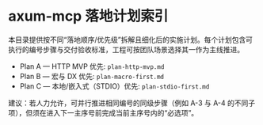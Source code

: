 # axum-mcp 落地计划索引

本目录提供按不同“落地顺序/优先级”拆解且细化后的实施计划。每个计划包含可执行的编号步骤与交付验收标准，工程可按团队场景选择其一作为主线推进。

- Plan A — HTTP MVP 优先: `plan-http-mvp.md`
- Plan B — 宏与 DX 优先: `plan-macro-first.md`
- Plan C — 本地/嵌入式（STDIO）优先: `plan-stdio-first.md`

建议：若人力允许，可并行推进相同编号的同级步骤（例如 A-3 与 A-4 的不同子项），但须在进入下一主序号前完成当前主序号内的“必选项”。
